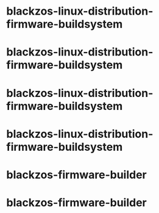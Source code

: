 # blackzos-linux-distribution-firmware-buildsystem
# blackzos-linux-distribution-firmware-buildsystem
# blackzos-linux-distribution-firmware-buildsystem
# blackzos-linux-distribution-firmware-buildsystem
# blackzos-firmware-builder
# blackzos-firmware-builder
